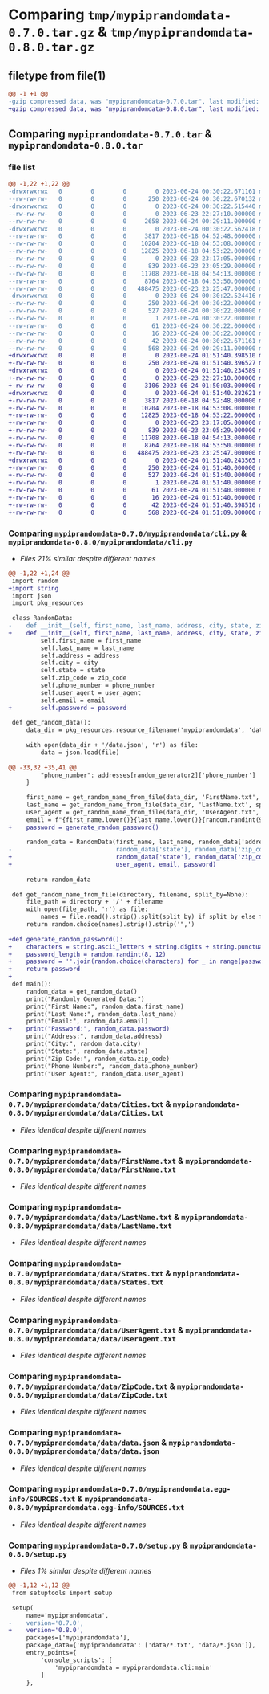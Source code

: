 # Comparing `tmp/mypiprandomdata-0.7.0.tar.gz` & `tmp/mypiprandomdata-0.8.0.tar.gz`

## filetype from file(1)

```diff
@@ -1 +1 @@
-gzip compressed data, was "mypiprandomdata-0.7.0.tar", last modified: Sat Jun 24 00:30:22 2023, max compression
+gzip compressed data, was "mypiprandomdata-0.8.0.tar", last modified: Sat Jun 24 01:51:40 2023, max compression
```

## Comparing `mypiprandomdata-0.7.0.tar` & `mypiprandomdata-0.8.0.tar`

### file list

```diff
@@ -1,22 +1,22 @@
-drwxrwxrwx   0        0        0        0 2023-06-24 00:30:22.671161 mypiprandomdata-0.7.0/
--rw-rw-rw-   0        0        0      250 2023-06-24 00:30:22.670132 mypiprandomdata-0.7.0/PKG-INFO
-drwxrwxrwx   0        0        0        0 2023-06-24 00:30:22.515440 mypiprandomdata-0.7.0/mypiprandomdata/
--rw-rw-rw-   0        0        0        0 2023-06-23 22:27:10.000000 mypiprandomdata-0.7.0/mypiprandomdata/__init__.py
--rw-rw-rw-   0        0        0     2658 2023-06-24 00:29:11.000000 mypiprandomdata-0.7.0/mypiprandomdata/cli.py
-drwxrwxrwx   0        0        0        0 2023-06-24 00:30:22.562418 mypiprandomdata-0.7.0/mypiprandomdata/data/
--rw-rw-rw-   0        0        0     3817 2023-06-18 04:52:48.000000 mypiprandomdata-0.7.0/mypiprandomdata/data/Cities.txt
--rw-rw-rw-   0        0        0    10204 2023-06-18 04:53:08.000000 mypiprandomdata-0.7.0/mypiprandomdata/data/FirstName.txt
--rw-rw-rw-   0        0        0    12825 2023-06-18 04:53:22.000000 mypiprandomdata-0.7.0/mypiprandomdata/data/LastName.txt
--rw-rw-rw-   0        0        0        0 2023-06-23 23:17:05.000000 mypiprandomdata-0.7.0/mypiprandomdata/data/Real_Address.txt
--rw-rw-rw-   0        0        0      839 2023-06-23 23:05:29.000000 mypiprandomdata-0.7.0/mypiprandomdata/data/States.txt
--rw-rw-rw-   0        0        0    11708 2023-06-18 04:54:13.000000 mypiprandomdata-0.7.0/mypiprandomdata/data/UserAgent.txt
--rw-rw-rw-   0        0        0     8764 2023-06-18 04:53:50.000000 mypiprandomdata-0.7.0/mypiprandomdata/data/ZipCode.txt
--rw-rw-rw-   0        0        0   488475 2023-06-23 23:25:47.000000 mypiprandomdata-0.7.0/mypiprandomdata/data/data.json
-drwxrwxrwx   0        0        0        0 2023-06-24 00:30:22.524416 mypiprandomdata-0.7.0/mypiprandomdata.egg-info/
--rw-rw-rw-   0        0        0      250 2023-06-24 00:30:22.000000 mypiprandomdata-0.7.0/mypiprandomdata.egg-info/PKG-INFO
--rw-rw-rw-   0        0        0      527 2023-06-24 00:30:22.000000 mypiprandomdata-0.7.0/mypiprandomdata.egg-info/SOURCES.txt
--rw-rw-rw-   0        0        0        1 2023-06-24 00:30:22.000000 mypiprandomdata-0.7.0/mypiprandomdata.egg-info/dependency_links.txt
--rw-rw-rw-   0        0        0       61 2023-06-24 00:30:22.000000 mypiprandomdata-0.7.0/mypiprandomdata.egg-info/entry_points.txt
--rw-rw-rw-   0        0        0       16 2023-06-24 00:30:22.000000 mypiprandomdata-0.7.0/mypiprandomdata.egg-info/top_level.txt
--rw-rw-rw-   0        0        0       42 2023-06-24 00:30:22.671161 mypiprandomdata-0.7.0/setup.cfg
--rw-rw-rw-   0        0        0      568 2023-06-24 00:29:11.000000 mypiprandomdata-0.7.0/setup.py
+drwxrwxrwx   0        0        0        0 2023-06-24 01:51:40.398510 mypiprandomdata-0.8.0/
+-rw-rw-rw-   0        0        0      250 2023-06-24 01:51:40.396527 mypiprandomdata-0.8.0/PKG-INFO
+drwxrwxrwx   0        0        0        0 2023-06-24 01:51:40.234589 mypiprandomdata-0.8.0/mypiprandomdata/
+-rw-rw-rw-   0        0        0        0 2023-06-23 22:27:10.000000 mypiprandomdata-0.8.0/mypiprandomdata/__init__.py
+-rw-rw-rw-   0        0        0     3106 2023-06-24 01:50:03.000000 mypiprandomdata-0.8.0/mypiprandomdata/cli.py
+drwxrwxrwx   0        0        0        0 2023-06-24 01:51:40.282621 mypiprandomdata-0.8.0/mypiprandomdata/data/
+-rw-rw-rw-   0        0        0     3817 2023-06-18 04:52:48.000000 mypiprandomdata-0.8.0/mypiprandomdata/data/Cities.txt
+-rw-rw-rw-   0        0        0    10204 2023-06-18 04:53:08.000000 mypiprandomdata-0.8.0/mypiprandomdata/data/FirstName.txt
+-rw-rw-rw-   0        0        0    12825 2023-06-18 04:53:22.000000 mypiprandomdata-0.8.0/mypiprandomdata/data/LastName.txt
+-rw-rw-rw-   0        0        0        0 2023-06-23 23:17:05.000000 mypiprandomdata-0.8.0/mypiprandomdata/data/Real_Address.txt
+-rw-rw-rw-   0        0        0      839 2023-06-23 23:05:29.000000 mypiprandomdata-0.8.0/mypiprandomdata/data/States.txt
+-rw-rw-rw-   0        0        0    11708 2023-06-18 04:54:13.000000 mypiprandomdata-0.8.0/mypiprandomdata/data/UserAgent.txt
+-rw-rw-rw-   0        0        0     8764 2023-06-18 04:53:50.000000 mypiprandomdata-0.8.0/mypiprandomdata/data/ZipCode.txt
+-rw-rw-rw-   0        0        0   488475 2023-06-23 23:25:47.000000 mypiprandomdata-0.8.0/mypiprandomdata/data/data.json
+drwxrwxrwx   0        0        0        0 2023-06-24 01:51:40.243565 mypiprandomdata-0.8.0/mypiprandomdata.egg-info/
+-rw-rw-rw-   0        0        0      250 2023-06-24 01:51:40.000000 mypiprandomdata-0.8.0/mypiprandomdata.egg-info/PKG-INFO
+-rw-rw-rw-   0        0        0      527 2023-06-24 01:51:40.000000 mypiprandomdata-0.8.0/mypiprandomdata.egg-info/SOURCES.txt
+-rw-rw-rw-   0        0        0        1 2023-06-24 01:51:40.000000 mypiprandomdata-0.8.0/mypiprandomdata.egg-info/dependency_links.txt
+-rw-rw-rw-   0        0        0       61 2023-06-24 01:51:40.000000 mypiprandomdata-0.8.0/mypiprandomdata.egg-info/entry_points.txt
+-rw-rw-rw-   0        0        0       16 2023-06-24 01:51:40.000000 mypiprandomdata-0.8.0/mypiprandomdata.egg-info/top_level.txt
+-rw-rw-rw-   0        0        0       42 2023-06-24 01:51:40.398510 mypiprandomdata-0.8.0/setup.cfg
+-rw-rw-rw-   0        0        0      568 2023-06-24 01:51:09.000000 mypiprandomdata-0.8.0/setup.py
```

### Comparing `mypiprandomdata-0.7.0/mypiprandomdata/cli.py` & `mypiprandomdata-0.8.0/mypiprandomdata/cli.py`

 * *Files 21% similar despite different names*

```diff
@@ -1,22 +1,24 @@
 import random
+import string
 import json
 import pkg_resources
 
 class RandomData:
-    def __init__(self, first_name, last_name, address, city, state, zip_code, phone_number, user_agent, email):
+    def __init__(self, first_name, last_name, address, city, state, zip_code, phone_number, user_agent, email, password):
         self.first_name = first_name
         self.last_name = last_name
         self.address = address
         self.city = city
         self.state = state
         self.zip_code = zip_code
         self.phone_number = phone_number
         self.user_agent = user_agent
         self.email = email
+        self.password = password
 
 def get_random_data():
     data_dir = pkg_resources.resource_filename('mypiprandomdata', 'data')
 
     with open(data_dir + '/data.json', 'r') as file:
         data = json.load(file)
 
@@ -33,32 +35,41 @@
         "phone_number": addresses[random_generator2]['phone_number']
     }
 
     first_name = get_random_name_from_file(data_dir, 'FirstName.txt', split_by=',')
     last_name = get_random_name_from_file(data_dir, 'LastName.txt', split_by=',')
     user_agent = get_random_name_from_file(data_dir, 'UserAgent.txt', split_by='\n')
     email = f"{first_name.lower()}{last_name.lower()}{random.randint(999, 9999)}{random.choice(['@gmail.com', '@yahoo.com'])}"
+    password = generate_random_password()
 
     random_data = RandomData(first_name, last_name, random_data['address'], random_data['city'],
-                             random_data['state'], random_data['zip_code'], random_data['phone_number'], user_agent, email)
+                             random_data['state'], random_data['zip_code'], random_data['phone_number'],
+                             user_agent, email, password)
 
     return random_data
 
 def get_random_name_from_file(directory, filename, split_by=None):
     file_path = directory + '/' + filename
     with open(file_path, 'r') as file:
         names = file.read().strip().split(split_by) if split_by else file.readlines()
     return random.choice(names).strip().strip('",')
 
+def generate_random_password():
+    characters = string.ascii_letters + string.digits + string.punctuation
+    password_length = random.randint(8, 12)
+    password = ''.join(random.choice(characters) for _ in range(password_length))
+    return password
+
 def main():
     random_data = get_random_data()
     print("Randomly Generated Data:")
     print("First Name:", random_data.first_name)
     print("Last Name:", random_data.last_name)
     print("Email:", random_data.email)
+    print("Password:", random_data.password)
     print("Address:", random_data.address)
     print("City:", random_data.city)
     print("State:", random_data.state)
     print("Zip Code:", random_data.zip_code)
     print("Phone Number:", random_data.phone_number)
     print("User Agent:", random_data.user_agent)
```

### Comparing `mypiprandomdata-0.7.0/mypiprandomdata/data/Cities.txt` & `mypiprandomdata-0.8.0/mypiprandomdata/data/Cities.txt`

 * *Files identical despite different names*

### Comparing `mypiprandomdata-0.7.0/mypiprandomdata/data/FirstName.txt` & `mypiprandomdata-0.8.0/mypiprandomdata/data/FirstName.txt`

 * *Files identical despite different names*

### Comparing `mypiprandomdata-0.7.0/mypiprandomdata/data/LastName.txt` & `mypiprandomdata-0.8.0/mypiprandomdata/data/LastName.txt`

 * *Files identical despite different names*

### Comparing `mypiprandomdata-0.7.0/mypiprandomdata/data/States.txt` & `mypiprandomdata-0.8.0/mypiprandomdata/data/States.txt`

 * *Files identical despite different names*

### Comparing `mypiprandomdata-0.7.0/mypiprandomdata/data/UserAgent.txt` & `mypiprandomdata-0.8.0/mypiprandomdata/data/UserAgent.txt`

 * *Files identical despite different names*

### Comparing `mypiprandomdata-0.7.0/mypiprandomdata/data/ZipCode.txt` & `mypiprandomdata-0.8.0/mypiprandomdata/data/ZipCode.txt`

 * *Files identical despite different names*

### Comparing `mypiprandomdata-0.7.0/mypiprandomdata/data/data.json` & `mypiprandomdata-0.8.0/mypiprandomdata/data/data.json`

 * *Files identical despite different names*

### Comparing `mypiprandomdata-0.7.0/mypiprandomdata.egg-info/SOURCES.txt` & `mypiprandomdata-0.8.0/mypiprandomdata.egg-info/SOURCES.txt`

 * *Files identical despite different names*

### Comparing `mypiprandomdata-0.7.0/setup.py` & `mypiprandomdata-0.8.0/setup.py`

 * *Files 1% similar despite different names*

```diff
@@ -1,12 +1,12 @@
 from setuptools import setup
 
 setup(
     name='mypiprandomdata',
-    version='0.7.0',
+    version='0.8.0',
     packages=['mypiprandomdata'],
     package_data={'mypiprandomdata': ['data/*.txt', 'data/*.json']},
     entry_points={
         'console_scripts': [
             'mypiprandomdata = mypiprandomdata.cli:main'
         ]
     },
```


